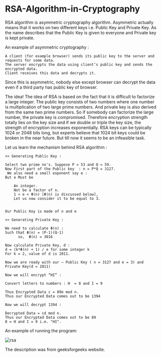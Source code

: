 # RSA-Algorithm-in-Cryptography
RSA algorithm is asymmetric cryptography algorithm. Asymmetric actually means that it works on two different keys i.e. Public Key and Private Key. As the name describes that the Public Key is given to everyone and Private key is kept private.

An example of asymmetric cryptography :

    A client (for example browser) sends its public key to the server and requests for some data.
    The server encrypts the data using client’s public key and sends the encrypted data.
    Client receives this data and decrypts it.

Since this is asymmetric, nobody else except browser can decrypt the data even if a third party has public key of browser.

The idea! The idea of RSA is based on the fact that it is difficult to factorize a large integer. The public key consists of two numbers where one number is multiplication of two large prime numbers. And private key is also derived from the same two prime numbers. So if somebody can factorize the large number, the private key is compromised. Therefore encryption strength totally lies on the key size and if we double or triple the key size, the strength of encryption increases exponentially. RSA keys can be typically 1024 or 2048 bits long, but experts believe that 1024 bit keys could be broken in the near future. But till now it seems to be an infeasible task.

Let us learn the mechanism behind RSA algorithm :

    >> Generating Public Key :

    Select two prime no's. Suppose P = 53 and Q = 59.
    Now First part of the Public key  : n = P*Q = 3127.
     We also need a small exponent say e : 
    But e Must be 

        An integer.
        Not be a factor of n. 
        1 < e < Φ(n) [Φ(n) is discussed below], 
        Let us now consider it to be equal to 3.

        
    Our Public Key is made of n and e

    >> Generating Private Key :

    We need to calculate Φ(n) :
    Such that Φ(n) = (P-1)(Q-1)     
          so,  Φ(n) = 3016
        
    Now calculate Private Key, d : 
    d = (k*Φ(n) + 1) / e for some integer k
    For k = 2, value of d is 2011.

    Now we are ready with our – Public Key ( n = 3127 and e = 3) and Private Key(d = 2011)

    Now we will encrypt “HI” :

    Convert letters to numbers : H  = 8 and I = 9
        
    Thus Encrypted Data c = 89e mod n. 
    Thus our Encrypted Data comes out to be 1394

    Now we will decrypt 1394 : 
        
    Decrypted Data = cd mod n. 
    Thus our Encrypted Data comes out to be 89
    8 = H and I = 9 i.e. "HI".
    
    
An example of running the program:


![rsa](https://user-images.githubusercontent.com/45950266/153176359-eb0cf2c4-4e96-46b6-af79-eabea86123e1.png)


The description was from geeksforgeeks website.
